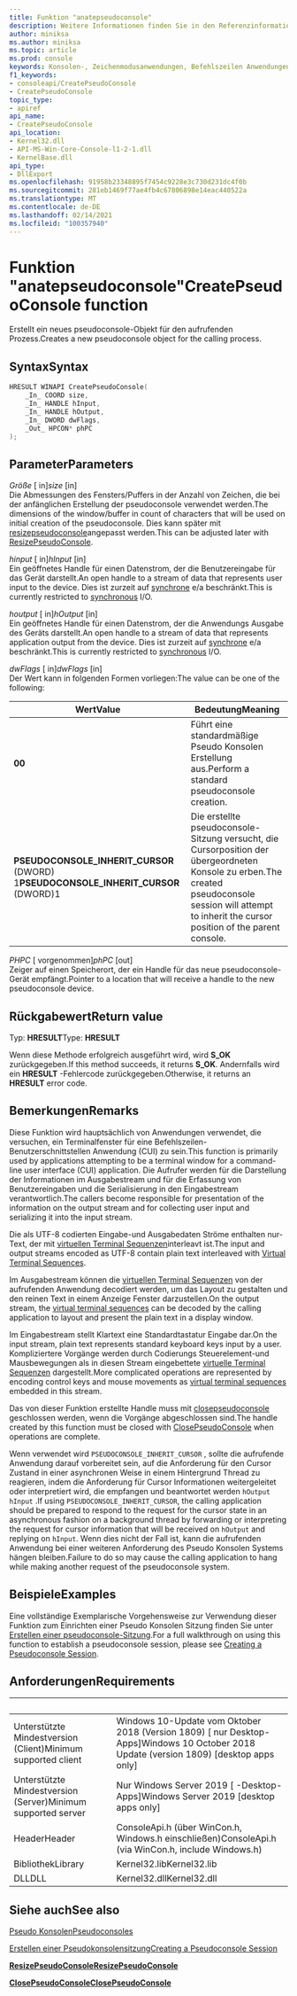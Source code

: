 ```yaml
---
title: Funktion "anatepseudoconsole"
description: Weitere Informationen finden Sie in den Referenzinformationen zur createpseudoconsole-Funktion, die eine neue pseudoconsole für den aufrufenden Prozess zugeordnet.
author: miniksa
ms.author: miniksa
ms.topic: article
ms.prod: console
keywords: Konsolen-, Zeichenmodusanwendungen, Befehlszeilen Anwendungen, Terminalanwendungen, Konsolen-API, Configuration Manager, pseudoconsole
f1_keywords:
- consoleapi/CreatePseudoConsole
- CreatePseudoConsole
topic_type:
- apiref
api_name:
- CreatePseudoConsole
api_location:
- Kernel32.dll
- API-MS-Win-Core-Console-l1-2-1.dll
- KernelBase.dll
api_type:
- DllExport
ms.openlocfilehash: 91958b23348895f7454c9228e3c730d231dc4f0b
ms.sourcegitcommit: 281eb1469f77ae4fb4c67806898e14eac440522a
ms.translationtype: MT
ms.contentlocale: de-DE
ms.lasthandoff: 02/14/2021
ms.locfileid: "100357940"
---
```

# <a name="createpseudoconsole-function"></a><span data-ttu-id="91426-104">Funktion "anatepseudoconsole"</span><span class="sxs-lookup"><span data-stu-id="91426-104">CreatePseudoConsole function</span></span>

<span data-ttu-id="91426-105">Erstellt ein neues pseudoconsole-Objekt für den aufrufenden Prozess.</span><span class="sxs-lookup"><span data-stu-id="91426-105">Creates a new pseudoconsole object for the calling process.</span></span>

## <a name="syntax"></a><span data-ttu-id="91426-106">Syntax</span><span class="sxs-lookup"><span data-stu-id="91426-106">Syntax</span></span>

```C
HRESULT WINAPI CreatePseudoConsole(
    _In_ COORD size,
    _In_ HANDLE hInput,
    _In_ HANDLE hOutput,
    _In_ DWORD dwFlags,
    _Out_ HPCON* phPC
);
```

## <a name="parameters"></a><span data-ttu-id="91426-107">Parameter</span><span class="sxs-lookup"><span data-stu-id="91426-107">Parameters</span></span>

<span data-ttu-id="91426-108">*Größe* \[ in\]</span><span class="sxs-lookup"><span data-stu-id="91426-108">*size* \[in\]</span></span>  
<span data-ttu-id="91426-109">Die Abmessungen des Fensters/Puffers in der Anzahl von Zeichen, die bei der anfänglichen Erstellung der pseudoconsole verwendet werden.</span><span class="sxs-lookup"><span data-stu-id="91426-109">The dimensions of the window/buffer in count of characters that will be used on initial creation of the pseudoconsole.</span></span> <span data-ttu-id="91426-110">Dies kann später mit [resizepseudoconsole](resizepseudoconsole.md)angepasst werden.</span><span class="sxs-lookup"><span data-stu-id="91426-110">This can be adjusted later with [ResizePseudoConsole](resizepseudoconsole.md).</span></span>

<span data-ttu-id="91426-111">*hinput* \[ in\]</span><span class="sxs-lookup"><span data-stu-id="91426-111">*hInput* \[in\]</span></span>  
<span data-ttu-id="91426-112">Ein geöffnetes Handle für einen Datenstrom, der die Benutzereingabe für das Gerät darstellt.</span><span class="sxs-lookup"><span data-stu-id="91426-112">An open handle to a stream of data that represents user input to the device.</span></span> <span data-ttu-id="91426-113">Dies ist zurzeit auf [synchrone](/windows/desktop/Sync/synchronization-and-overlapped-input-and-output) e/a beschränkt.</span><span class="sxs-lookup"><span data-stu-id="91426-113">This is currently restricted to [synchronous](/windows/desktop/Sync/synchronization-and-overlapped-input-and-output) I/O.</span></span>

<span data-ttu-id="91426-114">*houtput* \[ in\]</span><span class="sxs-lookup"><span data-stu-id="91426-114">*hOutput* \[in\]</span></span>  
<span data-ttu-id="91426-115">Ein geöffnetes Handle für einen Datenstrom, der die Anwendungs Ausgabe des Geräts darstellt.</span><span class="sxs-lookup"><span data-stu-id="91426-115">An open handle to a stream of data that represents application output from the device.</span></span> <span data-ttu-id="91426-116">Dies ist zurzeit auf [synchrone](/windows/desktop/Sync/synchronization-and-overlapped-input-and-output) e/a beschränkt.</span><span class="sxs-lookup"><span data-stu-id="91426-116">This is currently restricted to [synchronous](/windows/desktop/Sync/synchronization-and-overlapped-input-and-output) I/O.</span></span>

<span data-ttu-id="91426-117">*dwFlags* \[ in\]</span><span class="sxs-lookup"><span data-stu-id="91426-117">*dwFlags* \[in\]</span></span>  
<span data-ttu-id="91426-118">Der Wert kann in folgenden Formen vorliegen:</span><span class="sxs-lookup"><span data-stu-id="91426-118">The value can be one of the following:</span></span>

| <span data-ttu-id="91426-119">Wert</span><span class="sxs-lookup"><span data-stu-id="91426-119">Value</span></span> | <span data-ttu-id="91426-120">Bedeutung</span><span class="sxs-lookup"><span data-stu-id="91426-120">Meaning</span></span> |
|-|-|
| <span data-ttu-id="91426-121">**0**</span><span class="sxs-lookup"><span data-stu-id="91426-121">**0**</span></span> | <span data-ttu-id="91426-122">Führt eine standardmäßige Pseudo Konsolen Erstellung aus.</span><span class="sxs-lookup"><span data-stu-id="91426-122">Perform a standard pseudoconsole creation.</span></span> |
| <span data-ttu-id="91426-123">**PSEUDOCONSOLE_INHERIT_CURSOR** (DWORD) 1</span><span class="sxs-lookup"><span data-stu-id="91426-123">**PSEUDOCONSOLE_INHERIT_CURSOR** (DWORD)1</span></span> | <span data-ttu-id="91426-124">Die erstellte pseudoconsole-Sitzung versucht, die Cursorposition der übergeordneten Konsole zu erben.</span><span class="sxs-lookup"><span data-stu-id="91426-124">The created pseudoconsole session will attempt to inherit the cursor position of the parent console.</span></span> |

<span data-ttu-id="91426-125">*PHPC* \[ vorgenommen\]</span><span class="sxs-lookup"><span data-stu-id="91426-125">*phPC* \[out\]</span></span>  
<span data-ttu-id="91426-126">Zeiger auf einen Speicherort, der ein Handle für das neue pseudoconsole-Gerät empfängt.</span><span class="sxs-lookup"><span data-stu-id="91426-126">Pointer to a location that will receive a handle to the new pseudoconsole device.</span></span>

## <a name="return-value"></a><span data-ttu-id="91426-127">Rückgabewert</span><span class="sxs-lookup"><span data-stu-id="91426-127">Return value</span></span>

<span data-ttu-id="91426-128">Typ: **HRESULT**</span><span class="sxs-lookup"><span data-stu-id="91426-128">Type: **HRESULT**</span></span>

<span data-ttu-id="91426-129">Wenn diese Methode erfolgreich ausgeführt wird, wird **S_OK** zurückgegeben.</span><span class="sxs-lookup"><span data-stu-id="91426-129">If this method succeeds, it returns **S_OK**.</span></span> <span data-ttu-id="91426-130">Andernfalls wird ein **HRESULT** -Fehlercode zurückgegeben.</span><span class="sxs-lookup"><span data-stu-id="91426-130">Otherwise, it returns an **HRESULT** error code.</span></span>

## <a name="remarks"></a><span data-ttu-id="91426-131">Bemerkungen</span><span class="sxs-lookup"><span data-stu-id="91426-131">Remarks</span></span>

<span data-ttu-id="91426-132">Diese Funktion wird hauptsächlich von Anwendungen verwendet, die versuchen, ein Terminalfenster für eine Befehlszeilen-Benutzerschnittstellen Anwendung (CUI) zu sein.</span><span class="sxs-lookup"><span data-stu-id="91426-132">This function is primarily used by applications attempting to be a terminal window for a command-line user interface (CUI) application.</span></span> <span data-ttu-id="91426-133">Die Aufrufer werden für die Darstellung der Informationen im Ausgabestream und für die Erfassung von Benutzereingaben und die Serialisierung in den Eingabestream verantwortlich.</span><span class="sxs-lookup"><span data-stu-id="91426-133">The callers become responsible for presentation of the information on the output stream and for collecting user input and serializing it into the input stream.</span></span>

<span data-ttu-id="91426-134">Die als UTF-8 codierten Eingabe-und Ausgabedaten Ströme enthalten nur-Text, der mit [virtuellen Terminal Sequenzen](console-virtual-terminal-sequences.md)interleavt ist.</span><span class="sxs-lookup"><span data-stu-id="91426-134">The input and output streams encoded as UTF-8 contain plain text interleaved with [Virtual Terminal Sequences](console-virtual-terminal-sequences.md).</span></span>

<span data-ttu-id="91426-135">Im Ausgabestream können die [virtuellen Terminal Sequenzen](console-virtual-terminal-sequences.md) von der aufrufenden Anwendung decodiert werden, um das Layout zu gestalten und den reinen Text in einem Anzeige Fenster darzustellen.</span><span class="sxs-lookup"><span data-stu-id="91426-135">On the output stream, the [virtual terminal sequences](console-virtual-terminal-sequences.md) can be decoded by the calling application to layout and present the plain text in a display window.</span></span>

<span data-ttu-id="91426-136">Im Eingabestream stellt Klartext eine Standardtastatur Eingabe dar.</span><span class="sxs-lookup"><span data-stu-id="91426-136">On the input stream, plain text represents standard keyboard keys input by a user.</span></span> <span data-ttu-id="91426-137">Kompliziertere Vorgänge werden durch Codierungs Steuerelement-und Mausbewegungen als in diesen Stream eingebettete [virtuelle Terminal Sequenzen](console-virtual-terminal-sequences.md) dargestellt.</span><span class="sxs-lookup"><span data-stu-id="91426-137">More complicated operations are represented by encoding control keys and mouse movements as [virtual terminal sequences](console-virtual-terminal-sequences.md) embedded in this stream.</span></span>

<span data-ttu-id="91426-138">Das von dieser Funktion erstellte Handle muss mit [closepseudoconsole](closepseudoconsole.md) geschlossen werden, wenn die Vorgänge abgeschlossen sind.</span><span class="sxs-lookup"><span data-stu-id="91426-138">The handle created by this function must be closed with [ClosePseudoConsole](closepseudoconsole.md) when operations are complete.</span></span>

<span data-ttu-id="91426-139">Wenn verwendet wird `PSEUDOCONSOLE_INHERIT_CURSOR` , sollte die aufrufende Anwendung darauf vorbereitet sein, auf die Anforderung für den Cursor Zustand in einer asynchronen Weise in einem Hintergrund Thread zu reagieren, indem die Anforderung für Cursor Informationen weitergeleitet oder interpretiert wird, die empfangen und beantwortet werden `hOutput` `hInput` .</span><span class="sxs-lookup"><span data-stu-id="91426-139">If using `PSEUDOCONSOLE_INHERIT_CURSOR`, the calling application should be prepared to respond to the request for the cursor state in an asynchronous fashion on a background thread by forwarding or interpreting the request for cursor information that will be received on `hOutput` and replying on `hInput`.</span></span> <span data-ttu-id="91426-140">Wenn dies nicht der Fall ist, kann die aufrufenden Anwendung bei einer weiteren Anforderung des Pseudo Konsolen Systems hängen bleiben.</span><span class="sxs-lookup"><span data-stu-id="91426-140">Failure to do so may cause the calling application to hang while making another request of the pseudoconsole system.</span></span>

## <a name="examples"></a><span data-ttu-id="91426-141">Beispiele</span><span class="sxs-lookup"><span data-stu-id="91426-141">Examples</span></span>

<span data-ttu-id="91426-142">Eine vollständige Exemplarische Vorgehensweise zur Verwendung dieser Funktion zum Einrichten einer Pseudo Konsolen Sitzung finden Sie unter [Erstellen einer pseudoconsole-Sitzung](creating-a-pseudoconsole-session.md).</span><span class="sxs-lookup"><span data-stu-id="91426-142">For a full walkthrough on using this function to establish a pseudoconsole session, please see [Creating a Pseudoconsole Session](creating-a-pseudoconsole-session.md).</span></span>

## <a name="requirements"></a><span data-ttu-id="91426-143">Anforderungen</span><span class="sxs-lookup"><span data-stu-id="91426-143">Requirements</span></span>

| &nbsp; | &nbsp; |
|-|-|
| <span data-ttu-id="91426-144">Unterstützte Mindestversion (Client)</span><span class="sxs-lookup"><span data-stu-id="91426-144">Minimum supported client</span></span> | <span data-ttu-id="91426-145">Windows 10-Update vom Oktober 2018 (Version 1809) \[ nur Desktop-Apps\]</span><span class="sxs-lookup"><span data-stu-id="91426-145">Windows 10 October 2018 Update (version 1809) \[desktop apps only\]</span></span> |
| <span data-ttu-id="91426-146">Unterstützte Mindestversion (Server)</span><span class="sxs-lookup"><span data-stu-id="91426-146">Minimum supported server</span></span> | <span data-ttu-id="91426-147">Nur Windows Server 2019 \[ -Desktop-Apps\]</span><span class="sxs-lookup"><span data-stu-id="91426-147">Windows Server 2019 \[desktop apps only\]</span></span> |
| <span data-ttu-id="91426-148">Header</span><span class="sxs-lookup"><span data-stu-id="91426-148">Header</span></span> | <span data-ttu-id="91426-149">ConsoleApi.h (über WinCon.h, Windows.h einschließen)</span><span class="sxs-lookup"><span data-stu-id="91426-149">ConsoleApi.h (via WinCon.h, include Windows.h)</span></span> |
| <span data-ttu-id="91426-150">Bibliothek</span><span class="sxs-lookup"><span data-stu-id="91426-150">Library</span></span> | <span data-ttu-id="91426-151">Kernel32.lib</span><span class="sxs-lookup"><span data-stu-id="91426-151">Kernel32.lib</span></span> |
| <span data-ttu-id="91426-152">DLL</span><span class="sxs-lookup"><span data-stu-id="91426-152">DLL</span></span> | <span data-ttu-id="91426-153">Kernel32.dll</span><span class="sxs-lookup"><span data-stu-id="91426-153">Kernel32.dll</span></span> |

## <a name="see-also"></a><span data-ttu-id="91426-154">Siehe auch</span><span class="sxs-lookup"><span data-stu-id="91426-154">See also</span></span>

[<span data-ttu-id="91426-155">Pseudo Konsolen</span><span class="sxs-lookup"><span data-stu-id="91426-155">Pseudoconsoles</span></span>](pseudoconsoles.md)

[<span data-ttu-id="91426-156">Erstellen einer Pseudokonsolensitzung</span><span class="sxs-lookup"><span data-stu-id="91426-156">Creating a Pseudoconsole Session</span></span>](creating-a-pseudoconsole-session.md)

[<span data-ttu-id="91426-157">**ResizePseudoConsole**</span><span class="sxs-lookup"><span data-stu-id="91426-157">**ResizePseudoConsole**</span></span>](resizepseudoconsole.md)

[<span data-ttu-id="91426-158">**ClosePseudoConsole**</span><span class="sxs-lookup"><span data-stu-id="91426-158">**ClosePseudoConsole**</span></span>](closepseudoconsole.md)